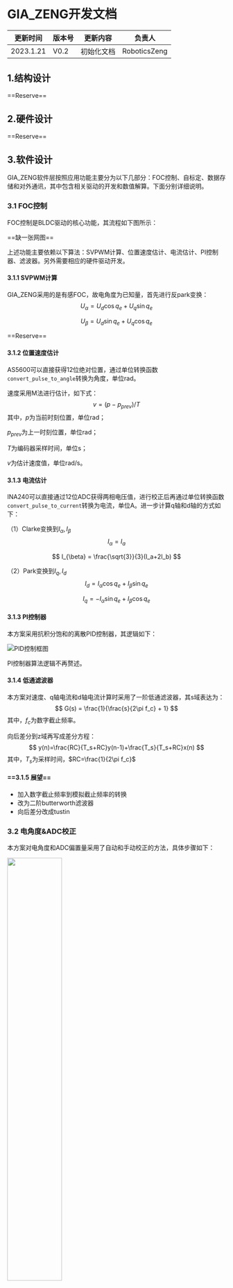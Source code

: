 # GIA_ZENG开发文档

| 更新时间  | 版本号 | 更新内容   | 负责人       |
| --------- | ------ | ---------- | ------------ |
| 2023.1.21 | V0.2   | 初始化文档 | RoboticsZeng |



## 1.结构设计

==Reserve==

## 2.硬件设计

==Reserve==

## 3.软件设计

GIA_ZENG软件层按照应用功能主要分为以下几部分：FOC控制、自标定、数据存储和对外通讯，其中包含相关驱动的开发和数值解算。下面分别详细说明。

### 3.1 FOC控制

FOC控制是BLDC驱动的核心功能，其流程如下图所示：

==缺一张网图==

上述功能主要依赖以下算法：SVPWM计算、位置速度估计、电流估计、PI控制器、滤波器。另外需要相应的硬件驱动开发。

#### 3.1.1 SVPWM计算

GIA_ZENG采用的是有感FOC，故电角度为已知量，首先进行反park变换：
$$
U_{\alpha} = U_d\cos q_e + U_q\sin q_e
$$

$$
U_{\beta}=U_d\sin q_e + U_q\cos q_e
$$

==Reserve==

#### 3.1.2 位置速度估计

AS5600可以直接获得12位绝对位置，通过单位转换函数`convert_pulse_to_angle`转换为角度，单位rad。

速度采用M法进行估计，如下式：
$$
v=(p-p_{prev})/T
$$
其中，$p$为当前时刻位置，单位rad；

$p_{prev}$为上一时刻位置，单位rad；

$T$为编码器采样时间，单位s；

$v$为估计速度值，单位rad/s。

#### 3.1.3 电流估计

INA240可以直接通过12位ADC获得两相电压值，进行校正后再通过单位转换函数`convert_pulse_to_current`转换为电流，单位A。进一步计算q轴和d轴的方式如下：

（1）Clarke变换到$I_{\alpha}, I_{\beta}$
$$
I_{\alpha}=I_a
$$

$$
I_{\beta} = \frac{\sqrt{3}}{3}(I_a+2I_b)
$$

（2）Park变换到$I_q,I_d$
$$
I_d=I_{\alpha}\cos q_e + I_{\beta}\sin q_e
$$

$$
I_q=-I_{\alpha}\sin q_e + I_{\beta}\cos q_e
$$

#### 3.1.3 PI控制器

本方案采用抗积分饱和的离散PID控制器，其逻辑如下：

![PID控制框图](Pics/PID控制框图.PNG)

PI控制器算法逻辑不再赘述。

#### 3.1.4 低通滤波器

本方案对速度、q轴电流和d轴电流计算时采用了一阶低通滤波器，其s域表达为：
$$
G(s) = \frac{1}{\frac{s}{2\pi f_c} + 1}
$$
其中，$f_c$为数字截止频率。

向后差分到z域再写成差分方程：
$$
y(n)=\frac{RC}{T_s+RC}y(n-1)+\frac{T_s}{T_s+RC}x(n)
$$
其中，$T_s$为采样时间，$RC=\frac{1}{2\pi f_c}$

#### ==3.1.5 展望==

- 加入数字截止频率到模拟截止频率的转换
- 改为二阶butterworth滤波器
- 向后差分改成tustin

### 3.2 电角度&ADC校正

本方案对电角度和ADC偏置量采用了自动和手动校正的方法，具体步骤如下：

<img src="Pics/流程图.png" width="50%">

#### 3.2.1 电角度校正

设置开环SVPWM控制如下：

| $U_q$ | $U_d$ | $q_e$ |
| ----- | ----- | ----- |
| 0.5   | 0.0   | 0.0   |

注意此处的$U_q,U_d$为相对供电电压的相对值，取值范围$[-1,1]$

循环设置N次上述电角度对正，同时通过编码器读取当前位置，求平均值得到校正的电角度，作为单位转换函数`compute_position_elec`的配置项。

#### 3.2.2 ADC校正

设置控制模式为MODE_NO确保驱动器未使能，当前电流为零，循环采集N次此时刻的ADC值，求平均值得到校正的ADC偏置量，在ADC采样时作为输入。注意由于INA240芯片易损坏，此处需要手动check偏置量是否正确，即观察偏置值是否在2048附近。

#### ==3.2.3 展望==

- 校正时需要加入合理的小灯闪烁来指示正在校正
- 加入ADC求偏置的单位转换函数，不要直接写在ADC采样内

### 3.3 CAN通讯

本方案当前仅采用了CAN通讯与其他MCU或上位机交互数据，同时USART用于打印调试信息。文档中仅介绍CAN通讯。



### 3.4 数据存储



### 3.5 依赖硬件的说明

本文档中对硬件驱动的详细逻辑不再赘述，仅给出依赖硬件驱动的说明。

STM32CUBEMX引脚总览：

| 引脚 | 名称      | 备注                           |
| ---- | --------- | ------------------------------ |
| PA0  | ADC1_IN0  |                                |
| PA1  | ADC1_IN1  |                                |
| PA2  | USART2_TX |                                |
| PA3  | USART2_RX |                                |
| PA4  | SEN_DIR   | 编码器方向定义                 |
| PA5  | KEY       | 按键输入，软件暂未实现         |
| PA8  | TIM1_CH1  | PWM-U相输出                    |
| PA9  | TIM1_CH2  | PWM-V相输出                    |
| PA10 | TIM1_CH3  | PWM-W相输出                    |
| PA11 | CAN_RX    |                                |
| PA12 | CAN_TX    |                                |
| PB5  | SENS_OUT  | 编码器电压输出（当前版本不用） |
| PB6  | I2C1_SCL  | 编码器I2C通信                  |
| PB7  | I2C1_SDA  | 编码器I2C通信                  |
| PC13 | LED       |                                |

![cube_arc](Pics/cube_arc.png)

#### 3.5.1 定时器中断

本方案中采用了四个定时器中断如下：

| 定时器 | 分频值PSC | 重装值ARR | 周期T   | 频率f    | 功能简介                     |
| ------ | --------- | --------- | ------- | -------- | ---------------------------- |
| TIM1   | 2-1       | 1500-1    | 41.67us | 24kHz    | 生成PWM波&电流采样&电流滤波  |
| TIM2   | 300-1     | 240-1     | 1ms     | 1000Hz   | 编码器采样&速度估计&速度滤波 |
| TIM3   | 160-1     | 72-1      | 160us   | 6.25kHz  | 计算SVPWM&电流环PI控制       |
| TIM4   | 160-1     | 144-1     | 320us   | 3.125kHz | 位置环&速度环PI控制          |

注：定时器分频、重装值和周期/频率的转换关系如下：

公式：
$$
T=(ARR+1)*(PSC+1)/f_{ck}
$$

$$
f=\frac{1}{T}
$$

$f_{ck}$为主频，单位Hz。对于STM32F103C8T6，$f_{ck}=72\times10^6$Hz；$T$单位为s。

#### 3.5.2 I2C通讯

编码器AS5600通过I2C与主控制器通信，模式Fast Mode，通信速率400kHz

#### 3.5.3 ADC读取

主控制器通过ADC1双通道IN0和IN1读取两片INA240的电压，采用DMA方式。

#### 3.5.4 按键外部中断

设置PA5引脚为GPIO_EXTI5，EXTI_line[9:5] interrupt中断优先级5，注意此处必须设置System Ticker Timer优先级小于5，否则可能会在中断处卡住。

本方案对按键中断设计了单击、双击、长按三个事件，其功能如下：

| 事件        | 功能                |
| ----------- | ------------------- |
| 单击        | 指示灯电平翻转      |
| 双击        | 手动电角度&ADC校正  |
| 长按（>1s） | 存储数据到内部FLASH |



## 4.附录

### 4.1 单位转换

### 4.2 通讯协议详解

